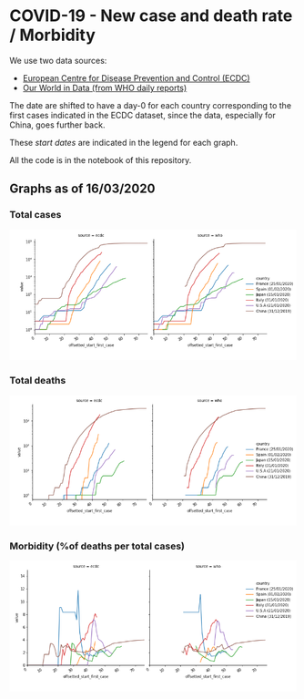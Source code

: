 # COVID-19 - New case and death rate / Morbidity

We use two data sources:
* [European Centre for Disease Prevention and Control (ECDC)](https://www.ecdc.europa.eu/en/publications-data/download-todays-data-geographic-distribution-covid-19-cases-worldwide)
* [Our World in Data (from WHO daily reports)](https://ourworldindata.org/coronavirus-source-data)

The date are shifted to have a day-0 for each country corresponding to the first cases indicated in the ECDC dataset, since the data, especially for China, goes further back.

These *start dates* are indicated in the legend for each graph.

All the code is in the notebook of this repository.

## Graphs as of 16/03/2020

### Total cases 
![](./Total_cases.png)

### Total deaths
![](./Total_deaths.png)

### Morbidity (%of deaths per total cases)
![](./Morbidity.png)
